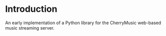 # Introduction
An early implementation of a Python library for the CherryMusic web-based music streaming server.